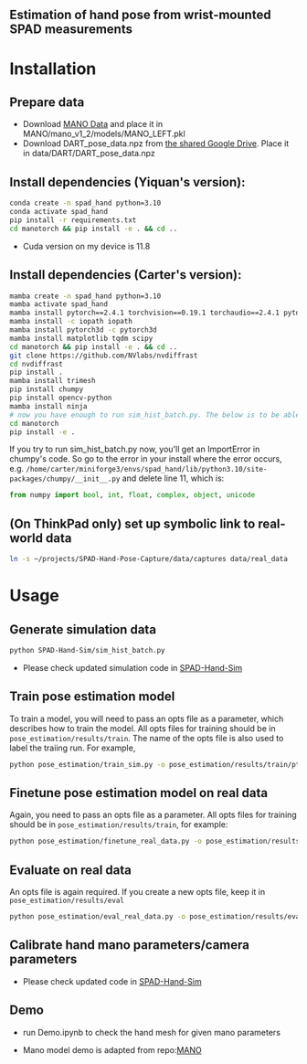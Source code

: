## Estimation of hand pose from wrist-mounted SPAD measurements

# Installation

## Prepare data
- Download [MANO Data](https://github.com/otaheri/MANO) and place it in MANO/mano_v1_2/models/MANO_LEFT.pkl
- Download DART_pose_data.npz from [the shared Google Drive](https://drive.google.com/file/d/1VroeUgyKbNCiTyURj4jhN9bwxdDi6SXe/view?usp=drive_link). Place it in data/DART/DART_pose_data.npz


## Install dependencies (Yiquan's version):
```sh
conda create -n spad_hand python=3.10
conda activate spad_hand
pip install -r requirements.txt
cd manotorch && pip install -e . && cd ..
```

 - Cuda version on my device is 11.8


## Install dependencies (Carter's version):
```sh
mamba create -n spad_hand python=3.10
mamba activate spad_hand
mamba install pytorch==2.4.1 torchvision==0.19.1 torchaudio==2.4.1 pytorch-cuda=12.1 -c pytorch -c nvidia
mamba install -c iopath iopath
mamba install pytorch3d -c pytorch3d
mamba install matplotlib tqdm scipy
cd manotorch && pip install -e . && cd ..
git clone https://github.com/NVlabs/nvdiffrast
cd nvdiffrast
pip install .
mamba install trimesh
pip install chumpy
pip install opencv-python
mamba install ninja
# now you have enough to run sim_hist_batch.py. The below is to be able to run train, eval, etc.
cd manotorch
pip install -e .
```

If you try to run sim_hist_batch.py now, you'll get an ImportError in chumpy's code. So go to the error in your install where the error occurs, e.g. 
`/home/carter/miniforge3/envs/spad_hand/lib/python3.10/site-packages/chumpy/__init__.py` and delete line 11, which is:
```python
from numpy import bool, int, float, complex, object, unicode
```

## (On ThinkPad only) set up symbolic link to real-world data
```sh
ln -s ~/projects/SPAD-Hand-Pose-Capture/data/captures data/real_data
```

# Usage

## Generate simulation data

```sh
python SPAD-Hand-Sim/sim_hist_batch.py 
```
 - Please check updated simulation code in [SPAD-Hand-Sim](https://github.com/adrenaline21/SPAD-Hand-Sim)

## Train pose estimation model
To train a model, you will need to pass an opts file as a parameter, which describes how to train the model. All opts files for training should be in `pose_estimation/results/train`. The name of the opts file is also used to label the traiing run. For example,
```sh
python pose_estimation/train_sim.py -o pose_estimation/results/train/pt_sim
```

## Finetune pose estimation model on real data
Again, you need to pass an opts file as a parameter. All opts files for training should be in `pose_estimation/results/train`, for example:
```sh
python pose_estimation/finetune_real_data.py -o pose_estimation/results/train/pt_sim_ft_carter
```

## Evaluate on real data
An opts file is again required. If you create a new opts file, keep it in `pose_estimation/results/eval`
```sh
python pose_estimation/eval_real_data.py -o pose_estimation/results/eval/pt_sim_ft_carter_test_carter
```

## Calibrate hand mano parameters/camera parameters
 - Please check updated code in [SPAD-Hand-Sim](https://github.com/adrenaline21/SPAD-Hand-Sim)


## Demo
 - run Demo.ipynb to check the hand mesh for given mano parameters

 - Mano model demo is adapted from repo:[MANO](https://github.com/otaheri/MANO)


